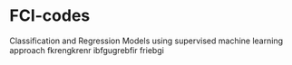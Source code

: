 # FCI-codes
Classification and Regression Models using supervised machine learning approach
fkrengkrenr
ibfgugrebfir  friebgi
